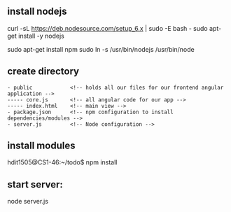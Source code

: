 install nodejs
------------------
curl -sL https://deb.nodesource.com/setup_6.x | sudo -E bash -
sudo apt-get install -y nodejs
	
sudo apt-get install npm
sudo ln -s /usr/bin/nodejs /usr/bin/node


create directory
------------------------
    - public            <!-- holds all our files for our frontend angular application -->
    ----- core.js       <!-- all angular code for our app -->
    ----- index.html    <!-- main view -->
    - package.json      <!-- npm configuration to install dependencies/modules -->
    - server.js         <!-- Node configuration -->


install modules
------------
hdit1505@CS1-46:~/todo$ npm install



start server:
------------------------
node server.js
